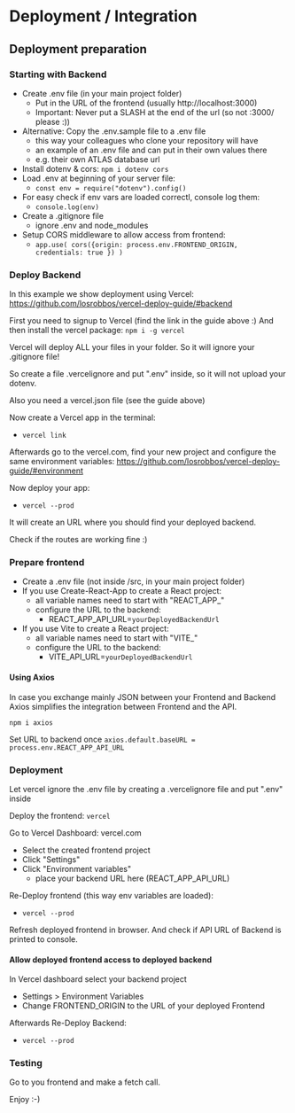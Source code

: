 # Deployment / Integration

## Deployment preparation

### Starting with Backend

- Create .env file (in your main project folder)
  - Put in the URL of the frontend (usually http://localhost:3000)
  - Important: Never put a SLASH at the end of the url (so not :3000/ please :))
- Alternative: Copy the .env.sample file to a .env file
  - this way your colleagues who clone your repository will have
  - an example of an .env file and can put in their own values there
  - e.g. their own ATLAS database url
- Install dotenv & cors: `npm i dotenv cors`
- Load .env at beginning of your server file:
  - `const env = require("dotenv").config()`
- For easy check if env vars are loaded correctl, console log them:
  - `console.log(env)`
- Create a .gitignore file
  - ignore .env and node_modules
- Setup CORS middleware to allow access from frontend:
  - `app.use( cors({origin: process.env.FRONTEND_ORIGIN, credentials: true }) )`
 

### Deploy Backend

In this example we show deployment using Vercel:
https://github.com/losrobbos/vercel-deploy-guide/#backend

First you need to signup to Vercel (find the link in the guide above :)
And then install the vercel package: `npm i -g vercel`

Vercel will deploy ALL your files in your folder. So it will ignore your .gitignore file!

So create a file .vercelignore and put ".env" inside, so it will not upload your dotenv.

Also you need a vercel.json file (see the guide above)

Now create a Vercel app in the terminal:
- `vercel link`

Afterwards go to the vercel.com, find your new project and configure the same environment variables:
https://github.com/losrobbos/vercel-deploy-guide/#environment

Now deploy your app:
- `vercel --prod`

It will create an URL where you should find your deployed backend.

Check if the routes are working fine :)


### Prepare frontend

- Create a .env file (not inside /src, in your main project folder)
- If you use Create-React-App to create a React project: 
  - all variable names need to start with "REACT_APP_"
  - configure the URL to the backend:   
    - REACT_APP_API_URL=`yourDeployedBackendUrl`
- If you use Vite to create a React project:
  - all variable names need to start with "VITE_"
  - configure the URL to the backend:
    - VITE_API_URL=`yourDeployedBackendUrl`

#### Using Axios

In case you exchange mainly JSON between your Frontend and Backend Axios simplifies the integration between Frontend and the API.

`npm i axios`

Set URL to backend once
`axios.default.baseURL = process.env.REACT_APP_API_URL`

### Deployment

Let vercel ignore the .env file by creating a .vercelignore file and put ".env" inside

Deploy the frontend:
`vercel`

Go to Vercel Dashboard: vercel.com
- Select the created frontend project
- Click "Settings"
- Click "Environment variables"
  - place your backend URL here (REACT_APP_API_URL)

Re-Deploy frontend (this way env variables are loaded):
- `vercel --prod`

Refresh deployed frontend in browser. And check if API URL of Backend is printed to console.

#### Allow deployed frontend access to deployed backend

In Vercel dashboard select your backend project
- Settings > Environment Variables
- Change FRONTEND_ORIGIN to the URL of your deployed Frontend

Afterwards Re-Deploy Backend:
- `vercel --prod`


### Testing

Go to you frontend and make a fetch call.

Enjoy :-)
